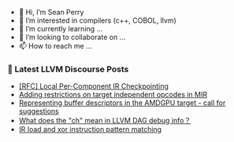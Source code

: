 - 👋 Hi, I’m Sean Perry
- 👀 I’m interested in compilers (c++, COBOL, llvm)
- 🌱 I’m currently learning ...
- 💞️ I’m looking to collaborate on ...
- 📫 How to reach me ...

<!---
s66perry/s66perry is a ✨ special ✨ repository because its `README.md` (this file) appears on your GitHub profile.
You can click the Preview link to take a look at your changes.
--->
### 📕 Latest LLVM Discourse Posts

<!-- DISCOURSE-LLVM:START -->
- [[RFC] Local Per-Component IR Checkpointing](https://discourse.llvm.org/t/rfc-local-per-component-ir-checkpointing/69071#post_4)
- [Adding restrictions on target independent opcodes in MIR](https://discourse.llvm.org/t/adding-restrictions-on-target-independent-opcodes-in-mir/68457#post_5)
- [Representing buffer descriptors in the AMDGPU target - call for suggestions](https://discourse.llvm.org/t/representing-buffer-descriptors-in-the-amdgpu-target-call-for-suggestions/68798?page=2#post_36)
- [What does the &quot;ch&quot; mean in LLVM DAG debug info？](https://discourse.llvm.org/t/what-does-the-ch-mean-in-llvm-dag-debug-info/69091#post_7)
- [IR load and xor instruction pattern matching](https://discourse.llvm.org/t/ir-load-and-xor-instruction-pattern-matching/69062#post_8)
<!-- DISCOURSE-LLVM:END -->
